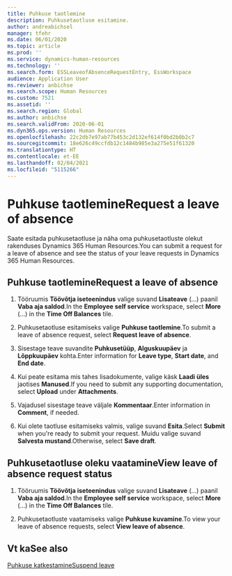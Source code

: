 ```yaml
---
title: Puhkuse taotlemine
description: Puhkusetaotluse esitamine.
author: andreabichsel
manager: tfehr
ms.date: 06/01/2020
ms.topic: article
ms.prod: ''
ms.service: dynamics-human-resources
ms.technology: ''
ms.search.form: ESSLeaveofAbsenceRequestEntry, EssWorkspace
audience: Application User
ms.reviewer: anbichse
ms.search.scope: Human Resources
ms.custom: 7521
ms.assetid: ''
ms.search.region: Global
ms.author: anbichse
ms.search.validFrom: 2020-06-01
ms.dyn365.ops.version: Human Resources
ms.openlocfilehash: 22c2db7e97ab77b453c2d132ef614f0bd2b0b2c7
ms.sourcegitcommit: 18e626c49ccfdb12c1484b985e3a275e51f61320
ms.translationtype: HT
ms.contentlocale: et-EE
ms.lasthandoff: 02/04/2021
ms.locfileid: "5115266"
---
```

# <a name="request-a-leave-of-absence"></a><span data-ttu-id="08293-103">Puhkuse taotlemine</span><span class="sxs-lookup"><span data-stu-id="08293-103">Request a leave of absence</span></span>

<span data-ttu-id="08293-104">Saate esitada puhkusetaotluse ja näha oma puhkusetaotluste olekut rakenduses Dynamics 365 Human Resources.</span><span class="sxs-lookup"><span data-stu-id="08293-104">You can submit a request for a leave of absence and see the status of your leave requests in Dynamics 365 Human Resources.</span></span>

## <a name="request-a-leave-of-absence"></a><span data-ttu-id="08293-105">Puhkuse taotlemine</span><span class="sxs-lookup"><span data-stu-id="08293-105">Request a leave of absence</span></span>

1. <span data-ttu-id="08293-106">Tööruumis **Töövõtja iseteenindus** valige suvand **Lisateave** (…) paanil **Vaba aja saldod**.</span><span class="sxs-lookup"><span data-stu-id="08293-106">In the **Employee self service** workspace, select **More** (...) in the **Time Off Balances** tile.</span></span>

2. <span data-ttu-id="08293-107">Puhkusetaotluse esitamiseks valige **Puhkuse taotlemine**.</span><span class="sxs-lookup"><span data-stu-id="08293-107">To submit a leave of absence request, select **Request leave of absence**.</span></span>

3. <span data-ttu-id="08293-108">Sisestage teave suvandite **Puhkusetüüp**, **Alguskuupäev** ja **Lõppkuupäev** kohta.</span><span class="sxs-lookup"><span data-stu-id="08293-108">Enter information for **Leave type**, **Start date**, and **End date**.</span></span>

4. <span data-ttu-id="08293-109">Kui peate esitama mis tahes lisadokumente, valige käsk **Laadi üles** jaotises **Manused**.</span><span class="sxs-lookup"><span data-stu-id="08293-109">If you need to submit any supporting documentation, select **Upload** under **Attachments**.</span></span>

5. <span data-ttu-id="08293-110">Vajadusel sisestage teave väljale **Kommentaar**.</span><span class="sxs-lookup"><span data-stu-id="08293-110">Enter information in **Comment**, if needed.</span></span>

6. <span data-ttu-id="08293-111">Kui olete taotluse esitamiseks valmis, valige suvand **Esita**.</span><span class="sxs-lookup"><span data-stu-id="08293-111">Select **Submit** when you're ready to submit your request.</span></span> <span data-ttu-id="08293-112">Muidu valige suvand **Salvesta mustand**.</span><span class="sxs-lookup"><span data-stu-id="08293-112">Otherwise, select **Save draft**.</span></span>


## <a name="view-leave-of-absence-request-status"></a><span data-ttu-id="08293-113">Puhkusetaotluse oleku vaatamine</span><span class="sxs-lookup"><span data-stu-id="08293-113">View leave of absence request status</span></span>

1. <span data-ttu-id="08293-114">Tööruumis **Töövõtja iseteenindus** valige suvand **Lisateave** (…) paanil **Vaba aja saldod**.</span><span class="sxs-lookup"><span data-stu-id="08293-114">In the **Employee self service** workspace, select **More** (...) in the **Time Off Balances** tile.</span></span>

2. <span data-ttu-id="08293-115">Puhkusetaotluste vaatamiseks valige **Puhkuse kuvamine**.</span><span class="sxs-lookup"><span data-stu-id="08293-115">To view your leave of absence requests, select **View leave of absence**.</span></span>

## <a name="see-also"></a><span data-ttu-id="08293-116">Vt ka</span><span class="sxs-lookup"><span data-stu-id="08293-116">See also</span></span>

[<span data-ttu-id="08293-117">Puhkuse katkestamine</span><span class="sxs-lookup"><span data-stu-id="08293-117">Suspend leave</span></span>](hr-leave-and-absence-suspend-leave.md)
